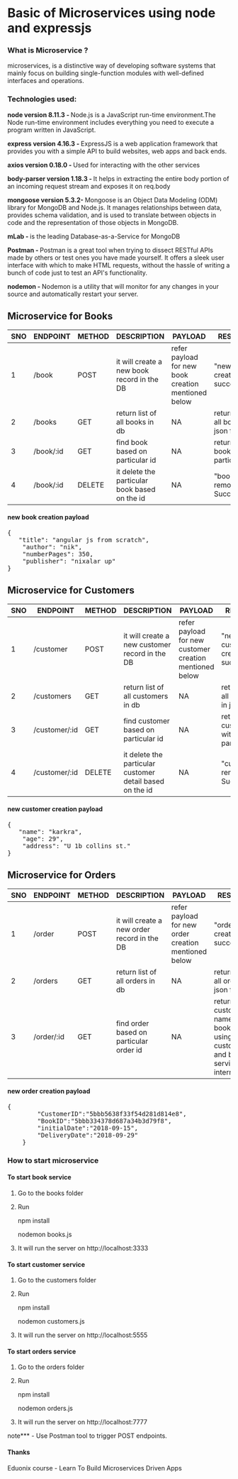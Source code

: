 # Basic of Microservices using node and expressjs

### What is Microservice ?
<p>microservices, is a distinctive way of developing software systems that mainly focus on building single-function modules with well-defined interfaces and operations. </p>

### Technologies used:
<p><b>node version 8.11.3 - </b>Node.js is a JavaScript run-time environment.The Node run-time environment includes everything you need to execute a program written in JavaScript.</p>
<p><b>express version 4.16.3 - </b> ExpressJS is a web application framework that provides you with a simple API to build websites, web apps and back ends.</p>
<p><b>axios version 0.18.0 - </b>Used for interacting with the other services</p>
<p><b>body-parser version 1.18.3 - </b> It helps in extracting the entire body portion of an incoming request stream and exposes it on req.body</p>
<p><b>mongoose version 5.3.2- </b>Mongoose is an Object Data Modeling (ODM) library for MongoDB and Node.js. It manages relationships between data, provides schema validation, and is used to translate between objects in code and the representation of those objects in MongoDB.</p>
<p><b>mLab - </b> is the leading Database-as-a-Service for MongoDB</p>
<p><b>Postman - </b>Postman is a great tool when trying to dissect RESTful APIs made by others or test ones you have made yourself. It offers a sleek user interface with which to make HTML requests, without the hassle of writing a bunch of code just to test an API's functionality.</p>
<p><b>nodemon - </b>Nodemon is a utility that will monitor for any changes in your source and automatically restart your server. </p>



## Microservice for Books
  

| __SNO__ | __ENDPOINT__ | __METHOD__ |__DESCRIPTION__ |__PAYLOAD__ |__RESPONSE__|
|-------------|------------|------------|------------|------------|------------|
| 1         | /book     | POST      | it will create a new book record in the DB     | refer payload for new book creation mentioned below    | "new book created successfully" |
| 2         | /books     | GET      | return list of all books in db     | NA      |return list of all books  in json format     |
| 3         | /book/:id     | GET      | find book based on particular id     | NA      |return json of book with particular id      |
| 4         | /book/:id     | DELETE      | it delete the particular book based on the id     | NA      | "book removed Successfully"      |



#### new book creation payload

   <pre>{
   "title": "angular js from scratch",
    "author": "nik",
    "numberPages": 350,
    "publisher": "nixalar up"
}</pre>


## Microservice for Customers


| __SNO__ | __ENDPOINT__ | __METHOD__ |__DESCRIPTION__ |__PAYLOAD__ |__RESPONSE__|
|-------------|------------|------------|------------|------------|------------|
| 1         | /customer     | POST      | it will create a new customer record in the DB     | refer payload for new customer creation mentioned below    | "new customer created successfully" |
| 2         | /customers     | GET      | return list of all customers in db     | NA      |return list of all customers in json format     |
| 3         | /customer/:id     | GET      | find customer based on particular id     | NA      |return customer with particular id      |
| 4         | /customer/:id     | DELETE      | it delete the particular customer detail based on the id     | NA      | "customer removed Successfully"      |



#### new customer creation payload

   <pre>{
   "name": "karkra",
    "age": 29",
    "address": "U 1b collins st."
}</pre>


## Microservice for Orders


| __SNO__ | __ENDPOINT__ | __METHOD__ |__DESCRIPTION__ |__PAYLOAD__ |__RESPONSE__|
|-------------|------------|------------|------------|------------|------------|
| 1         | /order     | POST      | it will create a new order record in the DB     | refer payload for new order creation mentioned below    | "order created successfully" |
| 2         | /orders     | GET      | return list of all orders in db     | NA      |return list of all orders in json format     |
| 3         | /order/:id    | GET      | find order based on particular order id     | NA      |return customer name  and book title by using the customer and book service internally      |



#### new order creation payload

   <pre>{
        "CustomerID":"5bbb5638f33f54d281d814e8",
        "BookID":"5bbb334378d687a34b3d79f8",
        "initialDate":"2018-09-15",
        "DeliveryDate":"2018-09-29"
    }
</pre>

### How to start microservice
#### To start book service

1) Go to the books folder
2) Run 
    
    npm install

    nodemon books.js

3) It will run the server on http://localhost:3333

#### To start customer service

1) Go to the customers folder
2) Run 
    
    npm install

    nodemon customers.js

3) It will run the server on http://localhost:5555

#### To start orders service

1) Go to the orders folder
2) Run 
    
    npm install

    nodemon orders.js

3) It will run the server on http://localhost:7777

note*** - Use Postman tool to trigger POST endpoints.

#### Thanks
Eduonix course - Learn To Build Microservices Driven Apps
